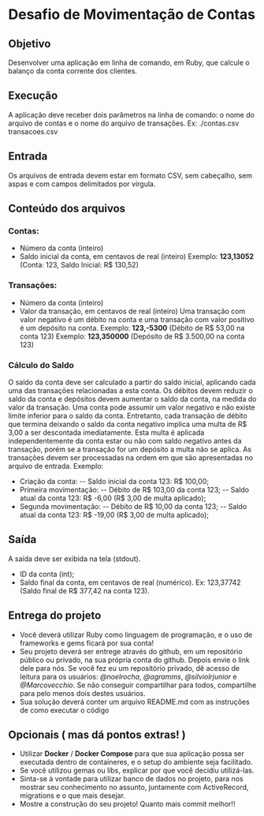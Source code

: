 # Desafio de Movimentação de Contas
## Objetivo
Desenvolver uma aplicação em linha de comando, em Ruby, que calcule o balanço da conta corrente dos clientes.
## Execução
A aplicação deve receber dois parâmetros na linha de comando: o nome do arquivo de contas e o nome do arquivo de transações.
Ex: ./contas.csv transacoes.csv
## Entrada
Os arquivos de entrada devem estar em formato CSV, sem cabeçalho, sem aspas e com campos delimitados por vírgula.
## Conteúdo dos arquivos
### Contas:
- Número da conta (inteiro)
- Saldo inicial da conta, em centavos de real (inteiro)
 Exemplo:  **123,13052** (Conta: 123, Saldo Inicial: R$ 130,52)
### Transações:
- Número da conta (inteiro)
- Valor da transação, em centavos de real (inteiro)
Uma transação com valor negativo é um débito na conta e uma transação com valor positivo é um depósito na conta.
Exemplo: **123,-5300** (Débito de R$ 53,00 na conta 123)
Exemplo: **123,350000** (Depósito de R$ 3.500,00 na conta 123)
### Cálculo do Saldo
O saldo da conta deve ser calculado a partir do saldo inicial, aplicando cada uma das transações relacionadas a esta conta. Os débitos devem reduzir o saldo da conta e depósitos devem aumentar o saldo da conta, na medida do valor da transação.
Uma conta pode assumir um valor negativo e não existe limite inferior para o saldo da conta. Entretanto, cada transação de débito que termina deixando o saldo da conta negativo implica uma multa de R$ 3,00 a ser descontada imediatamente. Esta multa é aplicada independentemente da conta estar ou não com saldo negativo antes da transação, porém se a transação for um depósito a multa não se aplica. As transações devem ser processadas na ordem em que são apresentadas no arquivo de entrada.
Exemplo:
- Criação da conta:
 -- Saldo inicial da conta 123: R$ 100,00;
- Primeira movimentação:
 -- Débito de R$ 103,00 da conta 123;
 --  Saldo atual da conta 123: R$ -6,00 (R$ 3,00 de multa aplicado);
- Segunda movimentação:
 -- Débito de R$ 10,00 da conta 123;
 -- Saldo atual da conta 123: R$ -19,00 (R$ 3,00 de multa aplicado);
## Saída
A saída deve ser exibida na tela (stdout).
- ID da conta (int);
- Saldo final da conta, em centavos de real (numérico).
  Ex: 123,37742 (Saldo final de R$ 377,42 na conta 123).
## Entrega do projeto
- Você deverá utilizar Ruby como linguagem de programação, e o uso de frameworks e gems ficará por sua conta!
- Seu projeto deverá ser entrege através do github, em um repositório público ou privado, na sua própria conta do github. Depois envie o link dele para nós. Se você fez eu um repositório privado, dê acesso de leitura para os usuários: *@noelrocha*, *@agramms*, *@silviolrjunior* e *@Marcovecchio*. Se não conseguir compartilhar para todos, compartilhe para pelo menos dois destes usuários.
- Sua solução deverá conter um arquivo README.md com as instruções de como executar o código
## Opcionais ( mas dá pontos extras! )
- Utilizar **Docker** / **Docker Compose** para que sua aplicação possa ser executada dentro de containeres, e o setup do ambiente seja facilitado.
- Se você utilizou gemas ou libs, explicar por que você decidiu utilizá-las.
- Sinta-se à vontade para utilizar banco de dados no projeto, para nos mostrar seu conhecimento no assunto, juntamente com ActiveRecord, migrations e o que mais desejar.
- Mostre a construção do seu projeto! Quanto mais commit melhor!!
